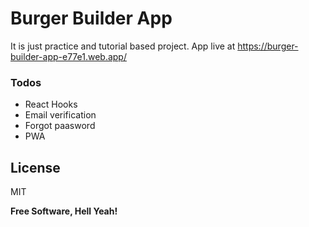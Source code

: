 # Burger Builder App

It is just practice and tutorial based project. App live at https://burger-builder-app-e77e1.web.app/

### Todos

 - React Hooks
 - Email verification
 - Forgot paasword
 - PWA

License
----

MIT


**Free Software, Hell Yeah!**
